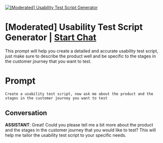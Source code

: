 
[![[Moderated] Usability Test Script Generator](https://flow-prompt-covers.s3.us-west-1.amazonaws.com/icon/futuristic/futu_9.png)](https://gptcall.net/chat.html?data=%7B%22contact%22%3A%7B%22id%22%3A%22jf9ZsvUV77o1r4F50RgKy%22%2C%22flow%22%3Atrue%7D%7D)
# [Moderated] Usability Test Script Generator | [Start Chat](https://gptcall.net/chat.html?data=%7B%22contact%22%3A%7B%22id%22%3A%22jf9ZsvUV77o1r4F50RgKy%22%2C%22flow%22%3Atrue%7D%7D)
This prompt will help you create a detailed and accurate usability test script, just make sure to describe the product well and be specific to the stages in the customer journey that you want to test.

# Prompt

```
Create a usability test script, now ask me about the product and the stages in the customer journey you want to test
```

## Conversation

**ASSISTANT**: Great! Could you please tell me a bit more about the product and the stages in the customer journey that you would like to test? This will help me tailor the usability test script to your specific needs.


